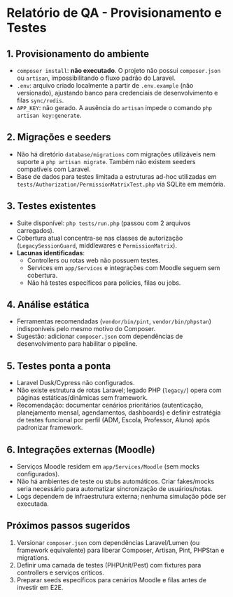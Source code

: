 # Relatório de QA - Provisionamento e Testes

## 1. Provisionamento do ambiente
- `composer install`: **não executado**. O projeto não possui `composer.json` ou `artisan`, impossibilitando o fluxo padrão do Laravel.
- `.env`: arquivo criado localmente a partir de `.env.example` (não versionado), ajustando banco para credenciais de desenvolvimento e filas `sync/redis`.
- `APP_KEY`: não gerado. A ausência do `artisan` impede o comando `php artisan key:generate`.

## 2. Migrações e seeders
- Não há diretório `database/migrations` com migrações utilizáveis nem suporte a `php artisan migrate`. Também não existem seeders compatíveis com Laravel.
- Base de dados para testes limitada a estruturas ad-hoc utilizadas em `tests/Authorization/PermissionMatrixTest.php` via SQLite em memória.

## 3. Testes existentes
- Suite disponível: `php tests/run.php` (passou com 2 arquivos carregados).
- Cobertura atual concentra-se nas classes de autorização (`LegacySessionGuard`, middlewares e `PermissionMatrix`).
- **Lacunas identificadas**:
  - Controllers ou rotas web não possuem testes.
  - Services em `app/Services` e integrações com Moodle seguem sem cobertura.
  - Não há testes específicos para policies, filas ou jobs.

## 4. Análise estática
- Ferramentas recomendadas (`vendor/bin/pint`, `vendor/bin/phpstan`) indisponíveis pelo mesmo motivo do Composer.
- Sugestão: adicionar `composer.json` com dependências de desenvolvimento para habilitar o pipeline.

## 5. Testes ponta a ponta
- Laravel Dusk/Cypress não configurados.
- Não existe estrutura de rotas Laravel; legado PHP (`legacy/`) opera com páginas estáticas/dinâmicas sem framework.
- Recomendação: documentar cenários prioritários (autenticação, planejamento mensal, agendamentos, dashboards) e definir estratégia de testes funcional por perfil (ADM, Escola, Professor, Aluno) após padronizar framework.

## 6. Integrações externas (Moodle)
- Serviços Moodle residem em `app/Services/Moodle` (sem mocks configurados).
- Não há ambientes de teste ou stubs automáticos. Criar fakes/mocks seria necessário para automatizar sincronização de usuários/notas.
- Logs dependem de infraestrutura externa; nenhuma simulação pôde ser executada.

## Próximos passos sugeridos
1. Versionar `composer.json` com dependências Laravel/Lumen (ou framework equivalente) para liberar Composer, Artisan, Pint, PHPStan e migrations.
2. Definir uma camada de testes (PHPUnit/Pest) com fixtures para controllers e serviços críticos.
3. Preparar seeds específicos para cenários Moodle e filas antes de investir em E2E.
